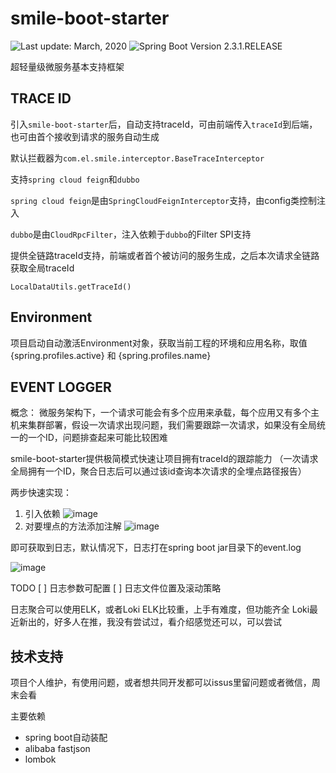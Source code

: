 # smile-boot-starter

<div>
  <img src="https://img.shields.io/badge/%F0%9F%93%85%20Last%20update%20-%20March%2012%202020-green.svg" alt="Last update: March, 2020">
  <img src="https://img.shields.io/badge/%E2%9C%94%20Spring%20Boot%20Version%20-%202.3.1.RELEASE-brightgreen.svg" alt="Spring Boot Version 2.3.1.RELEASE">
</div>

超轻量级微服务基本支持框架

## TRACE ID
引入`smile-boot-starter`后，自动支持traceId，可由前端传入`traceId`到后端，也可由首个接收到请求的服务自动生成

默认拦截器为`com.el.smile.interceptor.BaseTraceInterceptor`

支持`spring cloud feign`和`dubbo`

`spring cloud feign`是由`SpringCloudFeignInterceptor`支持，由config类控制注入

`dubbo`是由`CloudRpcFilter`，注入依赖于`dubbo`的Filter SPI支持

提供全链路traceId支持，前端或者首个被访问的服务生成，之后本次请求全链路获取全局traceId

`LocalDataUtils.getTraceId()`

## Environment
项目启动自动激活Environment对象，获取当前工程的环境和应用名称，取值{spring.profiles.active} 和 {spring.profiles.name}

## EVENT LOGGER
概念： 微服务架构下，一个请求可能会有多个应用来承载，每个应用又有多个主机来集群部署，假设一次请求出现问题，我们需要跟踪一次请求，如果没有全局统一的一个ID，问题排查起来可能比较困难

smile-boot-starter提供极简模式快速让项目拥有traceId的跟踪能力
（一次请求全局拥有一个ID，聚合日志后可以通过该id查询本次请求的全埋点路径报告）

两步快速实现：
1. 引入依赖
![image](https://raw.githubusercontent.com/RadianceL/smile-boot-starter/master/images/WechatIMG1.png)
2. 对要埋点的方法添加注解
![image](https://raw.githubusercontent.com/RadianceL/smile-boot-starter/master/images/WechatIMG2.png)

即可获取到日志，默认情况下，日志打在spring boot jar目录下的event.log

![image](https://raw.githubusercontent.com/RadianceL/smile-boot-starter/master/images/WechatIMG3.png)

TODO
[ ] 日志参数可配置
[ ] 日志文件位置及滚动策略

日志聚合可以使用ELK，或者Loki
ELK比较重，上手有难度，但功能齐全
Loki最近新出的，好多人在推，我没有尝试过，看介绍感觉还可以，可以尝试


## 技术支持

项目个人维护，有使用问题，或者想共同开发都可以issus里留问题或者微信，周末会看

主要依赖
- spring boot自动装配
- alibaba fastjson
- lombok

